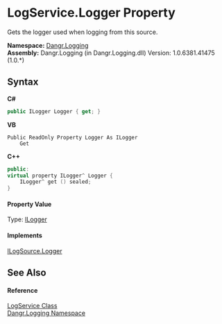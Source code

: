 # LogService.Logger Property 
 

Gets the logger used when logging from this source.

**Namespace:**&nbsp;<a href="N_Dangr_Logging">Dangr.Logging</a><br />**Assembly:**&nbsp;Dangr.Logging (in Dangr.Logging.dll) Version: 1.0.6381.41475 (1.0.*)

## Syntax

**C#**<br />
``` C#
public ILogger Logger { get; }
```

**VB**<br />
``` VB
Public ReadOnly Property Logger As ILogger
	Get
```

**C++**<br />
``` C++
public:
virtual property ILogger^ Logger {
	ILogger^ get () sealed;
}
```


#### Property Value
Type: <a href="T_Dangr_Logging_ILogger">ILogger</a>

#### Implements
<a href="P_Dangr_Logging_ILogSource_Logger">ILogSource.Logger</a><br />

## See Also


#### Reference
<a href="T_Dangr_Logging_LogService">LogService Class</a><br /><a href="N_Dangr_Logging">Dangr.Logging Namespace</a><br />
